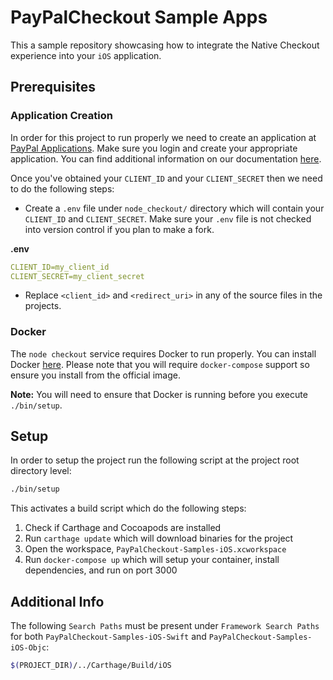 #  PayPalCheckout Sample Apps

This a sample repository showcasing how to integrate the Native Checkout experience into your `iOS` application.

## Prerequisites

### Application Creation

In order for this project to run properly we need to create an application at [PayPal Applications](https://developer.paypal.com/developer/applications/). Make sure you login and create your appropriate application. You can find additional information on our documentation [here](https://developer.paypal.com/docs/limited-release/native-checkout/setup/#obtaining-a-merchant-id).

Once you've obtained your `CLIENT_ID` and your `CLIENT_SECRET` then we need to do the following steps:

- Create a `.env` file under `node_checkout/` directory which will contain your `CLIENT_ID` and `CLIENT_SECRET`. Make sure your `.env` file is not checked into version control if you plan to make a fork.

**.env**
```yaml
CLIENT_ID=my_client_id
CLIENT_SECRET=my_client_secret
```

- Replace `<client_id>` and `<redirect_uri>` in any of the source files in the projects.

### Docker

The `node checkout` service requires Docker to run properly. You can install Docker [here](https://docs.docker.com/docker-for-mac/install/). Please note that you will require `docker-compose` support so ensure you install from the official image.

**Note:** You will need to ensure that Docker is running before you execute `./bin/setup`.

## Setup

In order to setup the project run the following script at the project root directory level:

```bash
./bin/setup
```

This activates a build script which do the following steps:

1. Check if Carthage and Cocoapods are installed
2. Run `carthage update` which will download binaries for the project
3. Open the workspace, `PayPalCheckout-Samples-iOS.xcworkspace`
4. Run `docker-compose up` which will setup your container, install dependencies, and run on port 3000

## Additional Info

The following `Search Paths` must be present under `Framework Search Paths` for both `PayPalCheckout-Samples-iOS-Swift` and `PayPalCheckout-Samples-iOS-Objc`:

```bash
$(PROJECT_DIR)/../Carthage/Build/iOS
```
